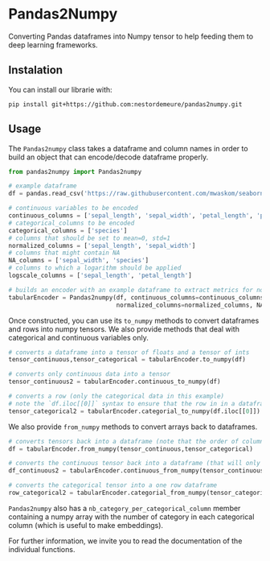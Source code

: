# Pandas2Numpy

Converting Pandas dataframes into Numpy tensor to help feeding them to deep learning frameworks.

## Instalation

You can install our librarie with:

```
pip install git+https://github.com:nestordemeure/pandas2numpy.git
```

## Usage

The `Pandas2numpy` class takes a dataframe and column names in order to build an object that can encode/decode dataframe properly.

```python
from pandas2numpy import Pandas2numpy

# example dataframe
df = pandas.read_csv('https://raw.githubusercontent.com/mwaskom/seaborn-data/master/iris.csv')

# continuous variables to be encoded
continuous_columns = ['sepal_length', 'sepal_width', 'petal_length', 'petal_width']
# categorical_columns to be encoded
categorical_columns = ['species']
# columns that should be set to mean=0, std=1
normalized_columns = ['sepal_length', 'sepal_width']
# columns that might contain NA
NA_columns = ['sepal_width', 'species']
# columns to which a logarithm should be applied
logscale_columns = ['sepal_length', 'petal_length']

# builds an encoder with an example dataframe to extract metrics for normalization and possible categories
tabularEncoder = Pandas2numpy(df, continuous_columns=continuous_columns, categorical_columns=categorical_columns,
                              normalized_columns=normalized_columns, NA_columns=NA_columns, logscale_columns=logscale_columns)
```

Once constructed, you can use its `to_numpy` methods to convert dataframes and rows into numpy tensors.
We also provide methods that deal with categorical and continuous variables only.

```python
# converts a dataframe into a tensor of floats and a tensor of ints
tensor_continuous,tensor_categorical = tabularEncoder.to_numpy(df)

# converts only continuous data into a tensor
tensor_continuous2 = tabularEncoder.continuous_to_numpy(df)

# converts a row (only the categorical data in this example)
# note the `df.iloc[[0]]` syntax to ensure that the row in in a dataframe and not a serie
tensor_categorical2 = tabularEncoder.categorial_to_numpy(df.iloc[[0]])
```

We also provide `from_numpy` methods to convert arrays back to dataframes.

```python
# converts tensors back into a dataframe (note that the order of columns might change)
df = tabularEncoder.from_numpy(tensor_continuous,tensor_categorical)

# converts the continuous tensor back into a dataframe (that will only include continuous columns)
df_continuous2 = tabularEncoder.continuous_from_numpy(tensor_continuous2)

# converts the categorical tensor into a one row dataframe
row_categorical2 = tabularEncoder.categorial_from_numpy(tensor_categorical2)
```

`Pandas2numpy` also has a `nb_category_per_categorical_column` member containing a numpy array with the number of category in each categorical column (which is useful to make embeddings).

For further information, we invite you to read the documentation of the individual functions.
